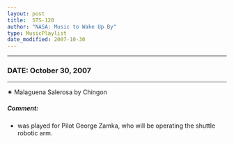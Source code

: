 ```yaml
---
layout: post
title:  STS-120
author: "NASA: Music to Wake Up By"
type: MusicPlaylist
date_modified: 2007-10-30
---
```


----
### DATE: October 30, 2007
----
✷ Malaguena Salerosa by Chingon

##### Comment:
* was played for Pilot George Zamka, who will be operating the shuttle robotic arm.
